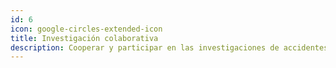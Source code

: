 ```yaml
---
id: 6
icon: google-circles-extended-icon
title: Investigación colaborativa
description: Cooperar y participar en las investigaciones de accidentes de trabajo.
---
```

